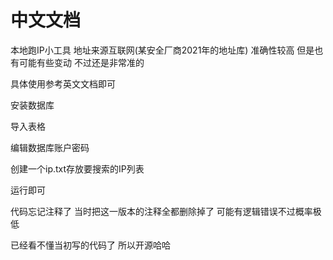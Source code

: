 # 中文文档

本地跑IP小工具 地址来源互联网(某安全厂商2021年的地址库) 准确性较高 但是也有可能有些变动 不过还是非常准的

具体使用参考英文文档即可

安装数据库

导入表格

编辑数据库账户密码

创建一个ip.txt存放要搜索的IP列表

运行即可

代码忘记注释了 当时把这一版本的注释全都删除掉了 可能有逻辑错误不过概率极低

已经看不懂当初写的代码了 所以开源哈哈
